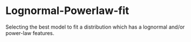 # Lognormal-Powerlaw-fit
Selecting the best model to fit a distribution which has a lognormal and/or power-law features.
